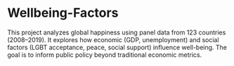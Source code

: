 # Wellbeing-Factors
This project analyzes global happiness using panel data from 123 countries (2008–2019). It explores how economic (GDP, unemployment) and social factors (LGBT acceptance, peace, social support) influence well-being. The goal is to inform public policy beyond traditional economic metrics.
